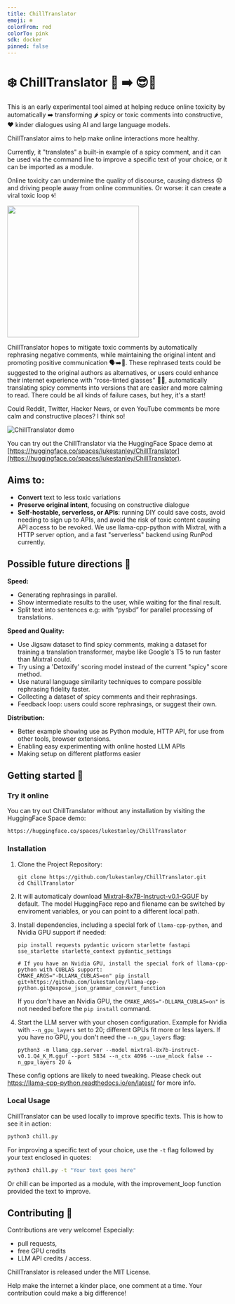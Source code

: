 ```yaml
---
title: ChillTranslator
emoji: ❄️
colorFrom: red
colorTo: pink
sdk: docker
pinned: false
---
```

# ❄️ ChillTranslator 🤬 ➡️ 😎💬


This is an early experimental tool aimed at helping reduce online toxicity by automatically ➡️ transforming 🌶️ spicy or toxic comments into constructive, ❤️ kinder dialogues using AI and large language models.


ChillTranslator aims to help make online interactions more healthy.

Currently, it "translates" a built-in example of a spicy comment, and it can be used via the command line to improve a specific text of your choice, or it can be imported as a module.

Online toxicity can undermine the quality of discourse, causing distress 😞 and driving people away from online communities. Or worse: it can create a viral toxic loop 🌀!

<img src="https://github.com/lukestanley/ChillTranslator/assets/306671/2899f311-24ee-4ce4-ba76-d1de665aab01" width="300">

ChillTranslator hopes to mitigate toxic comments by automatically rephrasing negative comments, while maintaining the original intent and promoting positive communication 🗣️➡️💬. These rephrased texts could be suggested to the original authors as alternatives, or users could enhance their internet experience with "rose-tinted glasses" 🌹😎, automatically translating spicy comments into versions that are easier and more calming to read.
There could be all kinds of failure cases, but hey, it's a start!

Could Reddit, Twitter, Hacker News, or even YouTube comments be more calm and constructive places? I think so!

![ChillTranslator demo](https://github.com/lukestanley/ChillTranslator/assets/306671/128611f4-3e8e-4c52-ba20-2ae61d727d52)


You can try out the ChillTranslator via the HuggingFace Space demo at [https://huggingface.co/spaces/lukestanley/ChillTranslator](https://huggingface.co/spaces/lukestanley/ChillTranslator).

## Aims to:
- **Convert** text to less toxic variations
- **Preserve original intent**, focusing on constructive dialogue
- **Self-hostable, serverless, or APIs**: running DIY could save costs, avoid needing to sign up to APIs, and avoid the risk of toxic content causing API access to be revoked. We use llama-cpp-python with Mixtral, with a HTTP server option, and a fast "serverless" backend using RunPod currently.

## Possible future directions 🌟

**Speed:**
- Generating rephrasings in parallel.
- Show intermediate results to the user, while waiting for the final result.
- Split text into sentences e.g: with “pysbd” for parallel processing of translations.

**Speed and Quality:**
- Use Jigsaw dataset to find spicy comments, making a dataset for training a translation transformer, maybe like Google's T5 to run faster than Mixtral could.
- Try using a 'Detoxify' scoring model instead of the current "spicy" score method.
- Use natural language similarity techniques to compare possible rephrasing fidelity faster.
- Collecting a dataset of spicy comments and their rephrasings.
- Feedback loop: users could score rephrasings, or suggest their own.

**Distribution:**
- Better example showing use as Python module, HTTP API, for use from other tools, browser extensions.
- Enabling easy experimenting with online hosted LLM APIs
- Making setup on different platforms easier


## Getting started 🚀

### Try it online

You can try out ChillTranslator without any installation by visiting the HuggingFace Space demo:
```
https://huggingface.co/spaces/lukestanley/ChillTranslator
```

### Installation

1. Clone the Project Repository:
   ```
   git clone https://github.com/lukestanley/ChillTranslator.git
   cd ChillTranslator
   ```
2. It will automaticaly download [Mixtral-8x7B-Instruct-v0.1-GGUF](https://huggingface.co/TheBloke/Mixtral-8x7B-Instruct-v0.1-GGUF/resolve/main/mixtral-8x7b-instruct-v0.1.Q4_K_M.gguf?download=true) by default. The model HuggingFace repo and filename can be switched by enviroment variables, or you can point to a different local path.
3. Install dependencies, including a special fork of `llama-cpp-python`, and Nvidia GPU support if needed:
   ```
   pip install requests pydantic uvicorn starlette fastapi sse_starlette starlette_context pydantic_settings

   # If you have an Nvidia GPU, install the special fork of llama-cpp-python with CUBLAS support:
   CMAKE_ARGS="-DLLAMA_CUBLAS=on" pip install git+https://github.com/lukestanley/llama-cpp-python.git@expose_json_grammar_convert_function
   ```
   If you don't have an Nvidia GPU, the `CMAKE_ARGS="-DLLAMA_CUBLAS=on"` is not needed before the `pip install` command.
   
4. Start the LLM server with your chosen configuration. Example for Nvidia with `--n_gpu_layers` set to 20; different GPUs fit more or less layers. If you have no GPU, you don't need the `--n_gpu_layers` flag:
   ```
   python3 -m llama_cpp.server --model mixtral-8x7b-instruct-v0.1.Q4_K_M.gguf --port 5834 --n_ctx 4096 --use_mlock false --n_gpu_layers 20 &
   ```
These config options are likely to need tweaking. Please check out https://llama-cpp-python.readthedocs.io/en/latest/ for more info.


### Local Usage

ChillTranslator can be used locally to improve specific texts. This is how to see it in action:
```python
python3 chill.py
```

For improving a specific text of your choice, use the `-t` flag followed by your text enclosed in quotes:
```bash
python3 chill.py -t "Your text goes here"
```

Or chill can be imported as a module, with the improvement_loop function provided the text to improve.

## Contributing 🤝

Contributions are very welcome!
Especially:
- pull requests,
- free GPU credits
- LLM API credits / access.

ChillTranslator is released under the MIT License.

Help make the internet a kinder place, one comment at a time.
Your contribution could make a big difference!